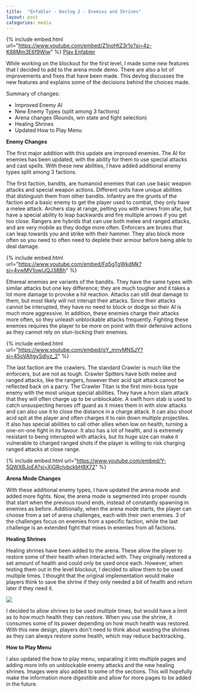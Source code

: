 ```yaml
---
title:  "Enfabler - Devlog 2 - Enemies and Shrines"
layout: post
categories: media
---
```


{% include embed.html url="https://www.youtube.com/embed/Z1noHtZ3r1o?si=4z-K88Mm3E6f9Wiw" %}
[Play Enfabler](https://andrewjscott02.itch.io/enfabler)

While working on the blockout for the first level, I made some new features that I decided to add to the arena mode demo. There are also a lot of improvements and fixes that have been made. This devlog discusses the new features and explains some of the decisions behind the choices made.


Summary of changes:
* Improved Enemy AI
* New Enemy Types (split among 3 factions)
* Arena changes (Rounds, win state and fight selection)
* Healing Shrines
* Updated How to Play Menu

**Enemy Changes**

The first major addition with this update are improved enemies. The AI for enemies has been updated, with the ability for them to use special attacks and cast spells. With these new abilities, I have added additional enemy types split among 3 factions.

The first faction, bandits, are humanoid enemies that can use basic weapon attacks and special weapon actions. Different units have unique abilities that distinguish them from other bandits. Infantry are the grunts of the faction and a basic enemy to get the player used to combat, they only have a melee attack. Archers stay at range, pelting you with arrows from afar, but have a special ability to leap backwards and fire multiple arrows if you get too close. Rangers are hybrids that can use both melee and ranged attacks, and are very mobile as they dodge more often. Enforcers are brutes that can leap towards you and strike with their hammer. They also block more often so you need to often need to deplete their armour before being able to deal damage.

{% include embed.html url="https://www.youtube.com/embed/Fq5gTgWkdMk?si=4vwMV1owIJQJ38Bh" %}

Ethereal enemies are variants of the bandits. They have the same types with similar attacks but one key difference; they are much tougher and it takes a lot more damage to provoke a hit reaction. Attacks can still deal damage to them, but most likely will not interupt their attacks. Since their attacks cannot be interupted, they have no need to block or dodge so their AI is much more aggressive. In addition, these enemies charge their attacks more often, so they unleash unblockable attacks frequently. Fighting these enemies requires the player to be more on point with their defensive actions as they cannot rely on stun-locking their enemies.

{% include embed.html url="https://www.youtube.com/embed/gY_mnvMNSJY?si=45oVAltgySdIyz_2" %}

The last faction are the crawlers. The standard Crawler is much like the enforcers, but are not as tough. Crawler Spitters have both melee and ranged attacks, like the rangers, however their acid spit attack cannot be reflected back on a parry. The Crawler Titan is the first mini-boss type enemy with the most unique special abilities. They have a horn slam attack that they will often charge up to be unblockable. A swift horn stab is used to catch unsuspecting heroes off guard as it mixes them in with slow attacks and can also use it to close the distance in a charge attack. It can also shoot acid spit at the player and often charges it to rain down multiple projectiles. It also has special abilities to call other allies when low on health, turning a one-on-one fight in its favour. It also has a lot of health, and is extremely resistant to being interupted with attacks, but its huge size can make it vulnerable to charged ranged shots if the player is willing to risk charging ranged attacks at close range.

{% include embed.html url="https://www.youtube.com/embed/Y-5QWXBJoEA?si=XjGRclvbckbH8X72" %}

**Arena Mode Changes**

With these additional enemy types, I have updated the arena mode and added more fights. Now, the arena mode is segmented into proper rounds that start when the previous round ends, instead of constantly spawning in enemies as before. Additionally, when the arena mode starts, the player can choose from a set of arena challenges, each with their own enemies. 3 of the challenges focus on enemies from a specific faction, while the last challenge is an extended fight that mixes in enemies from all factions.

**Healing Shrines**

Healing shrines have been added to the arena. These allow the player to restore some of their health when interacted with. They originally restored a set amount of health and could only be used once each. However, when testing them out in the level blockout, I decided to allow them to be used multiple times. I thought that the original implementation would make players think to save the shrine if they only needed a bit of health and return later if they need it.

![](https://img.itch.zone/aW1nLzEzODM3Nzg5LnBuZw==/original/sjURD1.png)

I decided to allow shrines to be used multiple times, but would have a limit as to how much health they can restore. When you use the shrine, it consumes some of its power depending on how much health was restored. With this new design, players don't need to think about wasting the shrines as they can always restore some health, which may reduce backtracking.

**How to Play Menu**

I also updated the how to play menu, separating it into multiple pages and adding more info on unblockable enemy attacks and the new healing shrines. Images were also added to some of the sections. This will hopefully make the information more digestible and allow for more pages to be added in the future.
